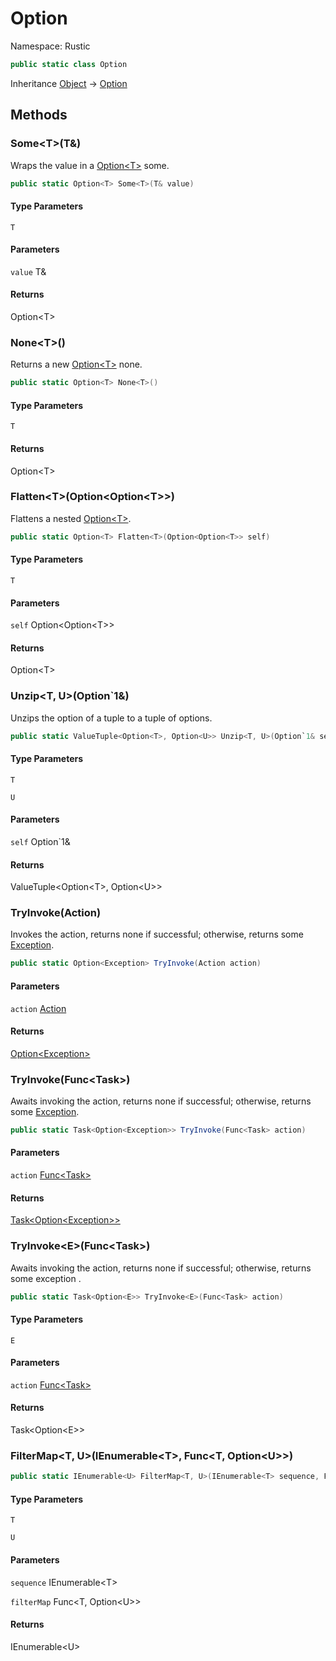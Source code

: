 # Option

Namespace: Rustic

```csharp
public static class Option
```

Inheritance [Object](https://docs.microsoft.com/en-us/dotnet/api/system.object) → [Option](./rustic.option.md)

## Methods

### **Some&lt;T&gt;(T&)**

Wraps the value in a [Option&lt;T&gt;](./rustic.option-1.md) some.

```csharp
public static Option<T> Some<T>(T& value)
```

#### Type Parameters

`T`<br>

#### Parameters

`value` T&<br>

#### Returns

Option&lt;T&gt;<br>

### **None&lt;T&gt;()**

Returns a new [Option&lt;T&gt;](./rustic.option-1.md) none.

```csharp
public static Option<T> None<T>()
```

#### Type Parameters

`T`<br>

#### Returns

Option&lt;T&gt;<br>

### **Flatten&lt;T&gt;(Option&lt;Option&lt;T&gt;&gt;)**

Flattens a nested [Option&lt;T&gt;](./rustic.option-1.md).

```csharp
public static Option<T> Flatten<T>(Option<Option<T>> self)
```

#### Type Parameters

`T`<br>

#### Parameters

`self` Option&lt;Option&lt;T&gt;&gt;<br>

#### Returns

Option&lt;T&gt;<br>

### **Unzip&lt;T, U&gt;(Option`1&)**

Unzips the option of a tuple to a tuple of options.

```csharp
public static ValueTuple<Option<T>, Option<U>> Unzip<T, U>(Option`1& self)
```

#### Type Parameters

`T`<br>

`U`<br>

#### Parameters

`self` Option`1&<br>

#### Returns

ValueTuple&lt;Option&lt;T&gt;, Option&lt;U&gt;&gt;<br>

### **TryInvoke(Action)**

Invokes the action, returns none if successful; otherwise, returns some [Exception](https://docs.microsoft.com/en-us/dotnet/api/system.exception).

```csharp
public static Option<Exception> TryInvoke(Action action)
```

#### Parameters

`action` [Action](https://docs.microsoft.com/en-us/dotnet/api/system.action)<br>

#### Returns

[Option&lt;Exception&gt;](./rustic.option-1.md)<br>

### **TryInvoke(Func&lt;Task&gt;)**

Awaits invoking the action, returns none if successful; otherwise, returns some [Exception](https://docs.microsoft.com/en-us/dotnet/api/system.exception).

```csharp
public static Task<Option<Exception>> TryInvoke(Func<Task> action)
```

#### Parameters

`action` [Func&lt;Task&gt;](https://docs.microsoft.com/en-us/dotnet/api/system.func-1)<br>

#### Returns

[Task&lt;Option&lt;Exception&gt;&gt;](https://docs.microsoft.com/en-us/dotnet/api/system.threading.tasks.task-1)<br>

### **TryInvoke&lt;E&gt;(Func&lt;Task&gt;)**

Awaits invoking the action, returns none if successful; otherwise, returns some exception .

```csharp
public static Task<Option<E>> TryInvoke<E>(Func<Task> action)
```

#### Type Parameters

`E`<br>

#### Parameters

`action` [Func&lt;Task&gt;](https://docs.microsoft.com/en-us/dotnet/api/system.func-1)<br>

#### Returns

Task&lt;Option&lt;E&gt;&gt;<br>

### **FilterMap&lt;T, U&gt;(IEnumerable&lt;T&gt;, Func&lt;T, Option&lt;U&gt;&gt;)**

```csharp
public static IEnumerable<U> FilterMap<T, U>(IEnumerable<T> sequence, Func<T, Option<U>> filterMap)
```

#### Type Parameters

`T`<br>

`U`<br>

#### Parameters

`sequence` IEnumerable&lt;T&gt;<br>

`filterMap` Func&lt;T, Option&lt;U&gt;&gt;<br>

#### Returns

IEnumerable&lt;U&gt;<br>

